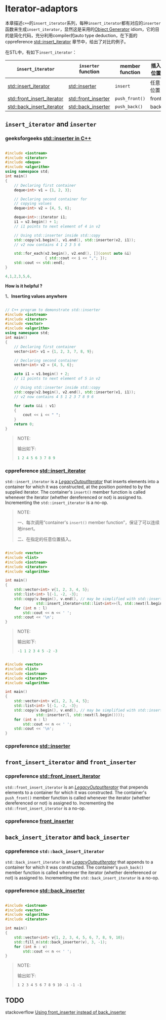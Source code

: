 # Iterator-adaptors

本章描述`c++`的`insert_iterator`系列，每种`insert_iterator`都有对应的`inserter`函数来生成`insert_iterator`，显然这是采用的[Object Generator](https://en.wikibooks.org/wiki/More_C%2B%2B_Idioms/Object_Generator) idiom，它的目的是简化代码，充分利用compiler的auto type deduction，在下面的 cppreference [std::insert_iterator](https://en.cppreference.com/w/cpp/iterator/insert_iterator) 章节中，给出了对比的例子。

在STL中，有如下`insert_iterator`：

| `insert_iterator`                                            | `inserter` function                                          | member function | 插入位置 |
| ------------------------------------------------------------ | ------------------------------------------------------------ | --------------- | -------- |
| [std::insert_iterator](https://en.cppreference.com/w/cpp/iterator/insert_iterator) | [std::inserter](https://en.cppreference.com/w/cpp/iterator/inserter) | `insert`        | 任意位置 |
| [std::front_insert_iterator](https://en.cppreference.com/w/cpp/iterator/front_insert_iterator) | [std::front_inserter](https://en.cppreference.com/w/cpp/iterator/front_inserter) | `push_front()`  | front    |
| [std::back_insert_iterator](https://en.cppreference.com/w/cpp/iterator/back_insert_iterator) | [std::back_inserter](https://en.cppreference.com/w/cpp/iterator/back_inserter) | `push_back()`   | back     |



## `insert_iterator` and `inserter`



### geeksforgeeks [std::inserter in C++](https://www.geeksforgeeks.org/stdinserter-in-cpp/)



```c++

#include <iostream>
#include <iterator>
#include <deque>
#include <algorithm>
using namespace std;
int main()
{
    // Declaring first container
    deque<int> v1 = {1, 2, 3};

    // Declaring second container for
    // copying values
    deque<int> v2 = {4, 5, 6};

    deque<int>::iterator i1;
    i1 = v2.begin() + 1;
    // i1 points to next element of 4 in v2

    // Using std::inserter inside std::copy
    std::copy(v1.begin(), v1.end(), std::inserter(v2, i1));
    // v2 now contains 4 1 2 3 5 6

    std::for_each(v2.begin(), v2.end(), [](const auto &i)
                  { std::cout << i << ","; });
    std::cout << std::endl;
}
```



```c++
4,1,2,3,5,6,
```

**How is it helpful ?**

1、**Inserting values anywhere**

```c++

// C++ program to demonstrate std::inserter
#include <iostream>
#include <iterator>
#include <vector>
#include <algorithm>
using namespace std;
int main()
{
    // Declaring first container
    vector<int> v1 = {1, 2, 3, 7, 8, 9};

    // Declaring second container
    vector<int> v2 = {4, 5, 6};

    auto i1 = v1.begin() + 2;
    // i1 points to next element of 5 in v2

    // Using std::inserter inside std::copy
    std::copy(v2.begin(), v2.end(), std::inserter(v1, i1));
    // v2 now contains 4 5 1 2 3 7 8 9 6

    for (auto &&i : v1)
    {
        cout << i << " ";
    }
    return 0;
}
```

> NOTE: 
>
> 输出如下:
>
> ```C++
> 1 2 4 5 6 3 7 8 9 
> ```
>
> 

### cppreference [std::insert_iterator](https://en.cppreference.com/w/cpp/iterator/insert_iterator) 

`std::insert_iterator` is a [*LegacyOutputIterator*](https://en.cppreference.com/w/cpp/named_req/OutputIterator) that inserts elements into a container for which it was constructed, at the position pointed to by the supplied iterator. The container's `insert()` member function is called whenever the iterator (whether dereferenced or not) is assigned to. Incrementing the `std::insert_iterator` is a no-op.

> NOTE: 
>
> 一、每次调用“container's `insert()` member function”，保证了可以连续地insert。
>
> 二、在指定的任意位置插入。



```C++

#include <vector>
#include <list>
#include <iostream>
#include <iterator>
#include <algorithm>

int main()
{
    std::vector<int> v{1, 2, 3, 4, 5};
    std::list<int> l{-1, -2, -3};
    std::copy(v.begin(), v.end(), // may be simplified with std::inserter
              std::insert_iterator<std::list<int>>(l, std::next(l.begin())));
    for (int n : l)
        std::cout << n << ' ';
    std::cout << '\n';
}
```

>NOTE: 
>
>输出如下:
>
>```C++
>-1 1 2 3 4 5 -2 -3 
>```



```c++

#include <vector>
#include <list>
#include <iostream>
#include <iterator>
#include <algorithm>

int main()
{
    std::vector<int> v{1, 2, 3, 4, 5};
    std::list<int> l{-1, -2, -3};
    std::copy(v.begin(), v.end(), // may be simplified with std::inserter
              std::inserter(l, std::next(l.begin())));
    for (int n : l)
        std::cout << n << ' ';
    std::cout << '\n';
}
```



### cppreference [std::inserter](https://en.cppreference.com/w/cpp/iterator/inserter) 



## `front_insert_iterator` and `front_inserter`



### cppreference [std::front_insert_iterator](https://en.cppreference.com/w/cpp/iterator/front_insert_iterator)

`std::front_insert_iterator` is an [*LegacyOutputIterator*](https://en.cppreference.com/w/cpp/named_req/OutputIterator) that prepends elements to a container for which it was constructed. The container's `push_front()` member function is called whenever the iterator (whether dereferenced or not) is assigned to. Incrementing the `std::front_insert_iterator` is a no-op.



### cppreference [front_inserter](https://en.cppreference.com/w/cpp/iterator/front_inserter)



## `back_insert_iterator` and `back_inserter`



### cppreference `std::back_insert_iterator`

`std::back_insert_iterator` is an [*LegacyOutputIterator*](https://en.cppreference.com/w/cpp/named_req/OutputIterator) that appends to a container for which it was constructed. The container's `push_back()` member function is called whenever the iterator (whether dereferenced or not) is assigned to. Incrementing the `std::back_insert_iterator` is a no-op.



### cppreference [std::back_inserter](https://en.cppreference.com/w/cpp/iterator/back_inserter)



```c++

#include <iostream>
#include <vector>
#include <algorithm>
#include <iterator>

int main()
{
    std::vector<int> v{1, 2, 3, 4, 5, 6, 7, 8, 9, 10};
    std::fill_n(std::back_inserter(v), 3, -1);
    for (int n : v)
        std::cout << n << ' ';
}
```

> NOTE: 
>
> 输出如下:
>
> ```
> 1 2 3 4 5 6 7 8 9 10 -1 -1 -1
> ```
>
> 

## TODO

stackoverflow [Using front_inserter instead of back_inserter](https://stackoverflow.com/questions/16926575/using-front-inserter-instead-of-back-inserter)